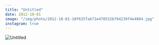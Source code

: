 ```yaml
---
title: "Untitled"
date: 2012-10-01
image: "/img/photo/2012-10-01-10f625fab71e470532b794239f4e4804.jpg"
instagram: true
---
```


![Untitled](/img/photo/2012-10-01-10f625fab71e470532b794239f4e4804.jpg)
